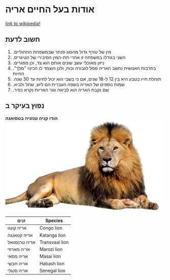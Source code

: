 # אודות בעל החיים אריה
[link to wikipedia!](https://he.wikipedia.org/wiki/%D7%90%D7%A8%D7%99%D7%94)  
## חשוב לדעת
1. .מין של טורף גדול מהסוג פנתר שבמשפחת החתוליים
2. .השני בגודלו במשפחה זו אחרי תת-המין הסיבירי של הטיגריס
3. .ניזון מאוכלי עשב שונים אותם הוא צד, וכן מפגרים
4. ."בתרבות האנושית נחשב האריה סמל לגבורה וכוח, ולכן הוצמד לו הכינוי "מלך החיות
5. .תוחלת חייו בטבע היא בין 12 ל-18 שנים, אם כי בשבי הוא יכול לחיות עד 30 שנה
6. .שמות נוספים של האריה בשפה העברית הם ליש, שחל ולביא
7. .שם נקבת האריה הוא לביאה וגור האריות נקרא כפיר
## נפוץ בעיקר ב
**הודו** **קניה** **טנזניה** **בטסואנה**
![Image of github's cat](/images/lion.png)

זנים  |Species
-------|--------
אריה קונגו | Congo lion
אריה קטאנגה | Katanga lion
אריה טרנסוואל | Transvaal lion
אריה מארוזי | Marozi lion
אריה מסאי | Masai lion
אריה חבשי | Habash lion
אריה סנגלי | Senegal lion 
